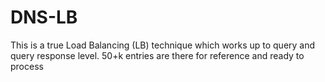 # DNS-LB
This is a true Load Balancing (LB) technique which works up to query and query response level. 50+k entries are there for reference and ready to process
